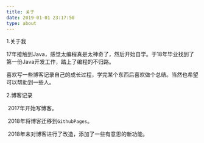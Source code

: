 ```yaml
---
title: 关于
date: 2019-01-01 23:17:50
type: about
---
```


1.关于我

17年接触到Java，感觉太编程真是太神奇了，然后开始自学。于18年毕业找到了第一份Java开发工作，踏上了编程的不归路。

喜欢写一些博客记录自己的成长过程，学完某个东西后喜欢做个总结。当然也希望可以帮助到一些人。



2.博客记录

​	2017年开始写博客。

​	2018年将博客迁移到`GithubPages`。

​	2018年末对博客进行了改造，添加了一些有意思的新功能。



